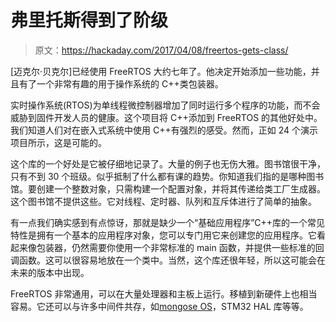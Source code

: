 # 弗里托斯得到了阶级

> 原文：<https://hackaday.com/2017/04/08/freertos-gets-class/>

[迈克尔·贝克尔]已经使用 FreeRTOS 大约七年了。他决定开始添加一些功能，并且有了一个非常有趣的用于操作系统的 C++类包装器。

实时操作系统(RTOS)为单线程微控制器增加了同时运行多个程序的功能，而不会威胁到固件开发人员的健康。这个项目将 C++添加到 FreeRTOS 的其他好处中。我们知道人们对在嵌入式系统中使用 C++有强烈的感受。然而，正如 24 个演示项目所示，这是可能的。

这个库的一个好处是它被仔细地记录了。大量的例子也无伤大雅。图书馆很干净，只有不到 30 个班级。似乎抵制了什么都有课的趋势。你知道我们指的是哪种图书馆。要创建一个整数对象，只需构建一个配置对象，并将其传递给类工厂生成器。这个图书馆不提供这些。它对线程、定时器、队列和互斥体进行了简单的抽象。

有一点我们确实感到有点惊讶，那就是缺少一个“基础应用程序”C++库的一个常见特性是拥有一个基本的应用程序对象，您可以专门用它来创建您的应用程序。它看起来像包装器，仍然需要你使用一个非常标准的 main 函数，并提供一些标准的回调函数。这可以很容易地放在一个类中。当然，这个库还很年轻，所以这可能会在未来的版本中出现。

FreeRTOS 非常通用，可以在大量处理器和主板上运行。移植到新硬件上也相当容易。它还可以与许多中间件共存，如[mongose OS](https://hackaday.com/2017/03/08/point-and-click-to-an-iot-button/)，STM32 HAL 库等等。